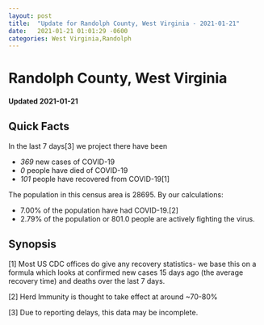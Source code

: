 ```yaml
---
layout: post
title:  "Update for Randolph County, West Virginia - 2021-01-21"
date:   2021-01-21 01:01:29 -0600
categories: West Virginia,Randolph
---
```


# Randolph County, West Virginia
#### Updated 2021-01-21

## Quick Facts

In the last 7 days[3] we project there have been
- *369* new cases of COVID-19
- *0* people have died of COVID-19
- *101* people have recovered from COVID-19[1]

The population in this census area is 28695. By our calculations:
- 7.00% of the population have had COVID-19.[2]
- 2.79% of the population or 801.0 people are actively fighting the virus.

## Synopsis




[1] Most US CDC offices do give any recovery statistics- we base this on a formula which looks at confirmed new cases
15 days ago (the average recovery time) and deaths over the last 7 days.

[2] Herd Immunity is thought to take effect at around ~70-80%

[3] Due to reporting delays, this data may be incomplete.
 
    